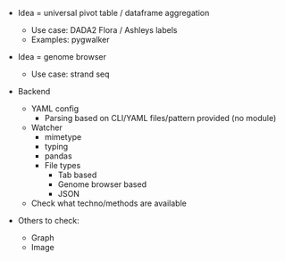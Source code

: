 * Idea = universal pivot table / dataframe aggregation
  * Use case: DADA2 Flora / Ashleys labels
  * Examples: pygwalker
* Idea = genome browser
  * Use case: strand seq
  
* Backend
  * YAML config 
    * Parsing based on CLI/YAML files/pattern provided (no module)
  * Watcher
    * mimetype
    * typing
    * pandas
    * File types
      * Tab based
      * Genome browser based
      * JSON
  * Check what techno/methods are available

* Others to check:
  * Graph 
  * Image 